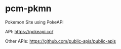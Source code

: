 # pcm-pkmn
Pokemon Site using PokeAPI

API: https://pokeapi.co/

Other APIs: https://github.com/public-apis/public-apis
